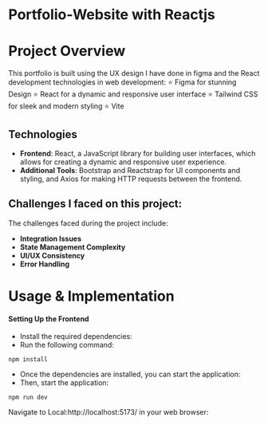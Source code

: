 # Portfolio-Website with Reactjs


# Project Overview
This portfolio is built using the UX design I have done in figma and the React development technologies in web development: 
⭐ Figma for stunning Design 
⭐ React for a dynamic and responsive user interface 
⭐ Tailwind CSS for sleek and modern styling
⭐ Vite


## Technologies
- **Frontend**: React, a JavaScript library for building user interfaces, which allows for creating a dynamic and responsive user experience.
- **Additional Tools**: Bootstrap and Reactstrap for UI components and styling, and Axios for making HTTP requests between the frontend.

## Challenges I faced on this project:

The challenges faced during the project include:
- **Integration Issues**
- **State Management Complexity**
- **UI/UX Consistency**
- **Error Handling**


# Usage & Implementation

#### Setting Up the Frontend
- Install the required dependencies:
- Run the following command:
 <pre><code>npm install</code></pre>
- Once the dependencies are installed, you can start the application:
- Then, start the application:
 <pre><code>npm run dev</code></pre>


Navigate to Local:http://localhost:5173/ in your web browser:
